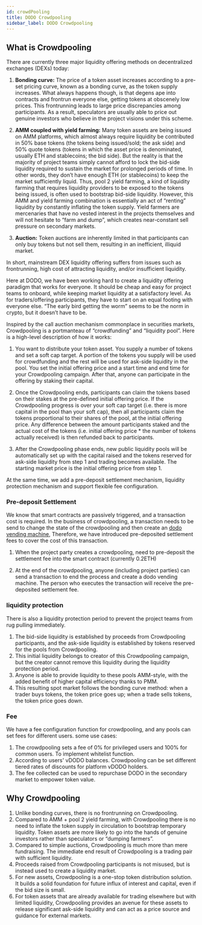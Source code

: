 ```yaml
---
id: crowdPooling
title: DODO Crowdpooling
sidebar_label: DODO Crowdpooling
---
```


## What is Crowdpooling

There are currently three major liquidity offering methods on decentralized exchanges (DEXs) today:

1. **Bonding curve:** The price of a token asset increases according to a pre-set pricing curve, known as a bonding curve, as the token supply increases. What always happens though, is that degens ape into contracts and frontrun everyone else, getting tokens at obscenely low prices. This frontrunning leads to large price discrepancies among participants. As a result, speculators are usually able to price out genuine investors who believe in the project visions under this scheme.

2. **AMM coupled with yield farming:** Many token assets are being issued on AMM platforms, which almost always require liquidity be contributed in 50% base tokens (the tokens being issued/sold; the ask side) and 50% quote tokens (tokens in which the asset price is denominated, usually ETH and stablecoins; the bid side). But the reality is that the majority of project teams simply cannot afford to lock the bid-side liquidity required to sustain the market for prolonged periods of time. In other words, they don’t have enough ETH (or stablecoins) to keep the market sufficiently liquid. Thus, pool 2 yield farming, a kind of liquidity farming that requires liquidity providers to be exposed to the tokens being issued, is often used to bootstrap bid-side liquidity. However, this AMM and yield farming combination is essentially an act of “renting” liquidity by constantly inflating the token supply. Yield farmers are mercenaries that have no vested interest in the projects themselves and will not hesitate to “farm and dump”, which creates near-constant sell pressure on secondary markets.

3. **Auction:** Token auctions are inherently limited in that participants can only buy tokens but not sell them, resulting in an inefficient, illiquid market.

In short, mainstream DEX liquidity offering suffers from issues such as frontrunning, high cost of attracting liquidity, and/or insufficient liquidity.

Here at DODO, we have been working hard to create a liquidity offering paradigm that works for everyone. It should be cheap and easy for project teams to onboard, while keeping market liquidity at a satisfactory level. As for traders/offering participants, they have to start on an equal footing with everyone else. “The early bird getting the worm” seems to be the norm in crypto, but it doesn’t have to be.

Inspired by the call auction mechanism commonplace in securities markets, Crowdpooling is a portmanteau of “crowdfunding” and “liquidity pool”. Here is a high-level description of how it works:

1. You want to distribute your token asset. You supply a number of tokens and set a soft cap target. A portion of the tokens you supply will be used for crowdfunding and the rest will be used for ask-side liquidity in the pool. You set the initial offering price and a start time and end time for your Crowdpooling campaign. After that, anyone can participate in the offering by staking their capital.

2. Once the Crowdpooling ends, participants can claim the tokens based on their stakes at the pre-defined initial offering price. If the Crowdpooling progress is over your soft cap target (i.e. there is more capital in the pool than your soft cap), then all participants claim the tokens proportional to their shares of the pool, at the initial offering price. Any difference between the amount participants staked and the actual cost of the tokens (i.e. initial offering price * the number of tokens actually received) is then refunded back to participants.

3. After the Crowdpooling phase ends, new public liquidity pools will be automatically set up with the capital raised and the tokens reserved for ask-side liquidity from step 1 and trading becomes available. The starting market price is the initial offering price from step 1.

At the same time, we add a pre-deposit settlement mechanism, liquidity protection mechanism and support flexible fee configuration.


### Pre-deposit Settlement

We know that smart contracts are passively triggered, and a transaction cost is required. In the business of crowdpooling, a transaction needs to be send to change the state of the crowdpooling and then create an [dodo vending machine](./publicPool), Therefore, we have introduced pre-deposited settlement fees to cover the cost of this transaction.

1. When the project party creates a crowdpooling, need to pre-deposit the settlement fee into the smart contract  (currently 0.2ETH)

2. At the end of the crowdpooling, anyone (including project parties) can send a transaction to end the process and create a dodo vending machine. The person who executes the transaction will receive the pre-deposited settlement fee.

### liquidity protection

There is also a liquidity protection period to prevent the project teams from rug pulling immediately.

1. The bid-side liquidity is established by proceeds from Crowdpooling participants, and the ask-side liquidity is established by tokens reserved for the pools from Crowdpooling.
2. This initial liquidity belongs to creator of this Crowdpooling campaign, but the creator cannot remove this liquidity during the liquidity protection period.
3. Anyone is able to provide liquidity to these pools AMM-style, with the added benefit of higher capital efficiency thanks to PMM.
4. This resulting spot market follows the bonding curve method: when a trader buys tokens, the token price goes up; when a trade sells tokens, the token price goes down.

### Fee

We have a fee configuration function for crowdpooling, and any pools can set fees for different users. some use cases:

1. The crowdpooling sets a fee of 0% for privileged users and 100% for common users. To implement whitelist function.
2. According to users' vDODO balances. Crowdpooling can be set different tiered rates of discounts for platform vDODO holders.
3. The fee collected can be used to repurchase DODO in the secondary market to empower token value.


## Why Crowdpooling

1. Unlike bonding curves, there is no frontrunning on Crowdpooling.
2. Compared to AMM + pool 2 yield farming, with Crowdpooling there is no need to inflate the token supply in circulation to bootstrap temporary liquidity. Token assets are more likely to go into the hands of genuine investors rather than speculators or “dumping farmers”.
3. Compared to simple auctions, Crowdpooling is much more than mere fundraising. The immediate end result of Crowdpooling is a trading pair with sufficient liquidity.
4. Proceeds raised from Crowdpooling participants is not misused, but is instead used to create a liquidity market.
5. For new assets, Crowdpooling is a one-stop token distribution solution. It builds a solid foundation for future influx of interest and capital, even if the bid size is small.
6. For token assets that are already available for trading elsewhere but with limited liquidity, Crowdpooling provides an avenue for these assets to release significant ask-side liquidity and can act as a price source and guidance for external markets.

